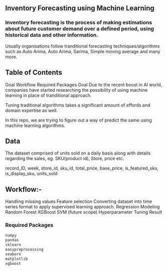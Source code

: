 ## Inventory Forecasting using Machine Learning
### Inventory forecasting is the process of making estimations about future customer demand over a defined period, using historical data and other information.

Usually organisations follow tranditional forecasting techniques/algorithms such as Auto Arima, Auto Arima, Sarima, Simple moving average and many more.


## Table of Contents
Goal
Workflow
Required Packages
Goal
Due to the recent boost in AI world, companies have started researching the possibility of using machine learning in place of tranditional approach.

Tuning traditional algorithms takes a significant amount of effords and domain expertise as well.

In this repo, we are trying to figure out a way of predict the same using machine learning algorithms.

## Data
The dataset comprised of units sold on a daily basis along with details regarding the sales, eg. SKU(product id), Store, price etc.

record_ID, week, store_id, sku_id, total_price, base_price, is_featured_sku, is_display_sku, units_sold

## Workflow:-
Handling missing values
Feature selection
Converting dataset into time series format to apply supervised learning approach.
Regression Modeling
Random Forest
XGBoost
SVM (future scope)
Hyperparameter Tuning
Result


### Required Packages
```bash
numpy
pandas
sklearn
easypreprocessing
seaborn
matplotlib
xgboost
```
